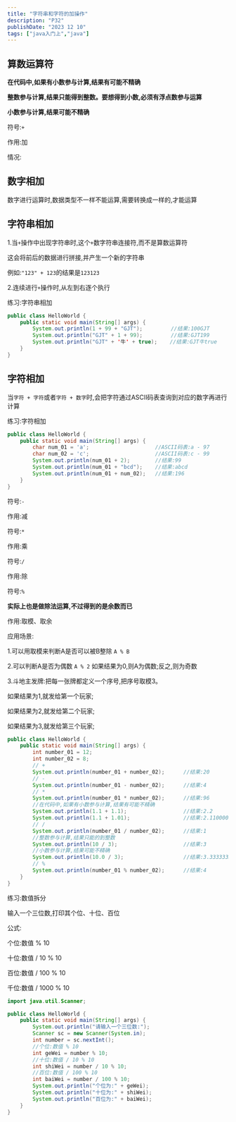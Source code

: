 ```yaml
---
title: "字符串和字符的加操作"
description: "P32"
publishDate: "2023 12 10"
tags: ["java入门上","java"]
---
```


## 算数运算符

**在代码中,如果有小数参与计算,结果有可能不精确**

**整数参与计算,结果只能得到整数。要想得到小数,必须有浮点数参与运算**

**小数参与计算,结果可能不精确**

符号:`+`

作用:加

情况:

## 数字相加

数字进行运算时,数据类型不一样不能运算,需要转换成一样的,才能运算 
  
## 字符串相加

1.当`+`操作中出现字符串时,这个`+`数字符串连接符,而不是算数运算符

这会将前后的数据进行拼接,并产生一个新的字符串

例如:`"123" + 123`的结果是`123123`
  
2.连续进行`+`操作时,从左到右逐个执行

练习:字符串相加

```java
public class HelloWorld {
    public static void main(String[] args) {
        System.out.println(1 + 99 + "GJT");         //结果:100GJT
        System.out.println("GJT" + 1 + 99);         //结果:GJT199
        System.out.println("GJT" + '牛' + true);    //结果:GJT牛true
    }
}
```

## 字符相加
当`字符 + 字符`或者`字符 + 数字`时,会把字符通过ASCII码表查询到对应的数字再进行计算

练习:字符相加

```java
public class HelloWorld {
    public static void main(String[] args) {
        char num_01 = 'a';                     //ASCII码表:a - 97
        char num_02 = 'c';                     //ASCII码表:c - 99
        System.out.println(num_01 + 2);        //结果:99
        System.out.println(num_01 + "bcd");    //结果:abcd
        System.out.println(num_01 + num_02);   //结果:196
    }
}
```

符号:`-`

作用:减

符号:`*`

作用:乘

符号:`/`

作用:除

符号:`%`

**实际上也是做除法运算,不过得到的是余数而已**

作用:取模、取余

应用场景:

1.可以用取模来判断A是否可以被B整除 `A % B`

2.可以判断A是否为偶数 `A % 2` 如果结果为0,则A为偶数;反之,则为奇数

3.斗地主发牌:把每一张牌都定义一个序号,把序号取模3。

如果结果为1,就发给第一个玩家;

如果结果为2,就发给第二个玩家;

如果结果为3,就发给第三个玩家;

```java
public class HelloWorld {
    public static void main(String[] args) {
        int number_01 = 12;
        int number_02 = 8;
        // +
        System.out.println(number_01 + number_02);      //结果:20
        // -
        System.out.println(number_01 - number_02);      //结果:4
        // *
        System.out.println(number_01 * number_02);      //结果:96
        //在代码中,如果有小数参与计算,结果有可能不精确
        System.out.println(1.1 + 1.1);                  //结果:2.2
        System.out.println(1.1 + 1.01);                 //结果:2.1100000000000003
        // /
        System.out.println(number_01 / number_02);      //结果:1
        //整数参与计算,结果只能的到整数
        System.out.println(10 / 3);                     //结果:3
        //小数参与计算,结果可能不精确
        System.out.println(10.0 / 3);                   //结果:3.3333333333333335
        // %
        System.out.println(number_01 % number_02);      //结果:4
    }
}
```

练习:数值拆分

输入一个三位数,打印其个位、十位、百位

公式:

个位:数值 % 10

十位:数值 / 10 % 10

百位:数值 / 100 % 10 

千位:数值 / 1000 % 10 

```java
import java.util.Scanner;

public class HelloWorld {
    public static void main(String[] args) {
        System.out.println("请输入一个三位数:");
        Scanner sc = new Scanner(System.in);
        int number = sc.nextInt();
        //个位:数值 % 10
        int geWei = number % 10;
        //十位:数值 / 10 % 10
        int shiWei = number / 10 % 10;
        //百位:数值 / 100 % 10 
        int baiWei = number / 100 % 10;
        System.out.println("个位为:" + geWei);
        System.out.println("十位为:" + shiWei);
        System.out.println("百位为:" + baiWei);
    }
}
```